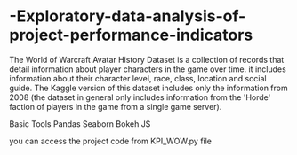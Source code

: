 # -Exploratory-data-analysis-of-project-performance-indicators
The World of Warcraft Avatar History Dataset is a collection of records that detail information about player characters in the game over time. it includes information about their character level, race, class, location and social guide. The Kaggle version of this dataset includes only the information from 2008 (the dataset in general only includes information from the 'Horde' faction of players in the game from a single game server).

Basic Tools
Pandas
Seaborn
Bokeh JS

you can access the project code from KPI_WOW.py file
